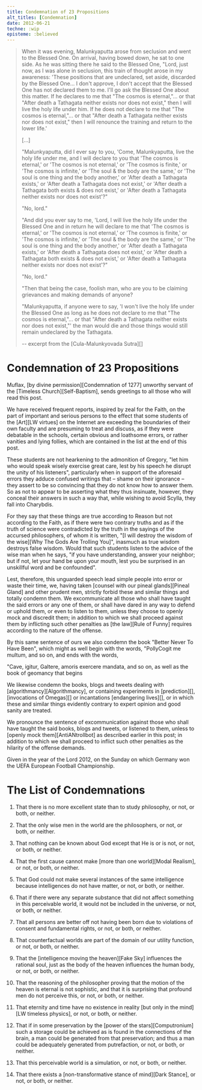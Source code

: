 ```yaml
---
title: Condemnation of 23 Propositions
alt_titles: [Condemnation]
date: 2012-06-21
techne: :wip
episteme: :believed
---
```


> When it was evening, Malunkyaputta arose from seclusion and went to the Blessed One. On arrival, having bowed down, he sat to one side. As he was sitting there he said to the Blessed One, "Lord, just now, as I was alone in seclusion, this train of thought arose in my awareness: 'These positions that are undeclared, set aside, discarded by the Blessed One... I don't approve, I don't accept that the Blessed One has not declared them to me. I'll go ask the Blessed One about this matter. If he declares to me that "The cosmos is eternal,"... or that "After death a Tathagata neither exists nor does not exist," then I will live the holy life under him. If he does not declare to me that "The cosmos is eternal,"... or that "After death a Tathagata neither exists nor does not exist," then I will renounce the training and return to the lower life.'
>
> [...]
>
> "Malunkyaputta, did I ever say to you, 'Come, Malunkyaputta, live the holy life under me, and I will declare to you that 'The cosmos is eternal,' or 'The cosmos is not eternal,' or 'The cosmos is finite,' or 'The cosmos is infinite,' or 'The soul & the body are the same,' or 'The soul is one thing and the body another,' or 'After death a Tathagata exists,' or 'After death a Tathagata does not exist,' or 'After death a Tathagata both exists & does not exist,' or 'After death a Tathagata neither exists nor does not exist'?"
>
> "No, lord."
> 
> "And did you ever say to me, 'Lord, I will live the holy life under the Blessed One and in return he will declare to me that 'The cosmos is eternal,' or 'The cosmos is not eternal,' or 'The cosmos is finite,' or 'The cosmos is infinite,' or 'The soul & the body are the same,' or 'The soul is one thing and the body another,' or 'After death a Tathagata exists,' or 'After death a Tathagata does not exist,' or 'After death a Tathagata both exists & does not exist,' or 'After death a Tathagata neither exists nor does not exist'?"
>
> "No, lord."
>
> "Then that being the case, foolish man, who are you to be claiming grievances and making demands of anyone?
>
> "Malunkyaputta, if anyone were to say, 'I won't live the holy life under the Blessed One as long as he does not declare to me that "The cosmos is eternal,"... or that "After death a Tathagata neither exists nor does not exist,"' the man would die and those things would still remain undeclared by the Tathagata.
>
> -- excerpt from the [Cula-Malunkyovada Sutra][]

# Condemnation of 23 Propositions

Muflax, [by divine permission][Condemnation of 1277] unworthy servant of the [Timeless Church][Self-Baptism], sends greetings to all those who will read this post.

We have received frequent reports, inspired by zeal for the Faith, on the part of important and serious persons to the effect that some students of the [Art][LW virtues] on the Internet are exceeding the boundaries of their own faculty and are presuming to treat and discuss, as if they were debatable in the schools, certain obvious and loathsome errors, or rather vanities and lying follies, which are contained in the list at the end of this post.

These students are not hearkening to the admonition of Gregory, "let him who would speak wisely exercise great care, lest by his speech he disrupt the unity of his listeners", particularly when in support of the aforesaid errors they adduce confused writings that – shame on their ignorance – they assert to be so convincing that they do not know how to answer them. So as not to appear to be asserting what they thus insinuate, however, they conceal their answers in such a way that, while wishing to avoid Scylla, they fall into Charybdis.

For they say that these things are true according to Reason but not according to the Faith, as if there were two contrary truths and as if the truth of science were contradicted by the truth in the sayings of the accursed philosophers, of whom it is written, "[I will destroy the wisdom of the wise][Why The Gods Are Trolling You]", inasmuch as true wisdom destroys false wisdom. Would that such students listen to the advice of the wise man when he says, "if you have understanding, answer your neighbor; but if not, let your hand be upon your mouth, lest you be surprised in an unskillful word and be confounded".

Lest, therefore, this unguarded speech lead simple people into error or waste their time, we, having taken [counsel with our pineal glands][Pineal Gland] and other prudent men, strictly forbid these and similar things and totally condemn them. We excommunicate all those who shall have taught the said errors or any one of them, or shall have dared in any way to defend or uphold them, or even to listen to them, unless they choose to openly mock and discredit them; in addition to which we shall proceed against them by inflicting such other penalties as [the law][Rule of Funny] requires according to the nature of the offense. 

By this same sentence of ours we also condemn the book "Better Never To Have Been", which might as well begin with the words, "PollyCogit me multum, and so on, and ends with the words,

"Cave, igitur, Galtere, amoris exercere mandata, and so on, as well as the book of geomancy that begins 

We likewise condemn the books, blogs and tweets dealing with [algorithmancy][Algorithmancy], or containing experiments in [prediction][], [invocations of Omegas][] or incantations [endangering lives][], or in which these and similar things evidently contrary to expert opinion and good sanity are treated.

We pronounce the sentence of excommunication against those who shall have taught the said books, blogs and tweets, or listened to them, unless to [openly mock them][AntiANtrollbot] as described earlier in this post; in addition to which we shall proceed to inflict such other penalties as the hilarity of the offense demands.

Given in the year of the Lord 2012, on the Sunday on which Germany won the UEFA European Football Championship.

# The List of Condemnations

1. That there is no more excellent state than to study philosophy, or not, or both, or neither.

1. That the only wise men in the world are the philosophers, or not, or both, or neither.

1. That nothing can be known about God except that He is or is not, or not, or both, or neither.

1. That the first cause cannot make [more than one world][Modal Realism], or not, or both, or neither.

1. That God could not make several instances of the same intelligence because intelligences do not have matter, or not, or both, or neither.

1. That if there were any separate substance that did not affect something in this perceivable world, it would not be included in the universe, or not, or both, or neither.

1. That all persons are better off not having been born due to violations of consent and fundamental rights, or not, or both, or neither.

1. That counterfactual worlds are part of the domain of our utility function, or not, or both, or neither.

1. That the [intelligence moving the heaven][Fake Sky] influences the rational soul, just as the body of the heaven influences the human body, or not, or both, or neither.

1. That the reasoning of the philosopher proving that the motion of the heaven is eternal is not sophistic, and that it is surprising that profound men do not perceive this, or not, or both, or neither.

1. That eternity and time have no existence in reality [but only in the mind][LW timeless physics], or not, or both, or neither.

1. That if in some preservation by the [power of the stars][Computronium] such a storage could be achieved as is found in the connections of the brain, a man could be generated from that preservation; and thus a man could be adequately generated from putrefaction, or not, or both, or neither.

1. That this perceivable world is a simulation, or not, or both, or neither.

1. That there exists a [non-transformative stance of mind][Dark Stance], or not, or both, or neither. 
